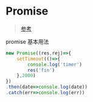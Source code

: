 # Promise

> [参考](https://juejin.im/post/5b596449f265da0f47352989)

promise 基本用法

```js
new Promise((res,rej)=>{
    setTimeout(()=>{
        console.log('timer')
        res('fin')
    },2000)
})
.then(date=>console.log(date))
.catch(err=>console.log(err))
```
